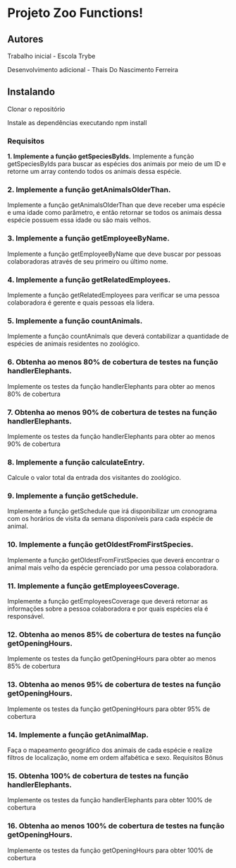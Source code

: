 # Projeto Zoo Functions!

## Autores

Trabalho inicial - Escola Trybe

Desenvolvimento adicional - Thais Do Nascimento Ferreira

## Instalando

Clonar o repositório

Instale as dependências executando npm install

### Requisitos

<strong> 1. Implemente a função getSpeciesByIds.</strong>
Implemente a função getSpeciesByIds para buscar as espécies dos animais por meio de um ID e retorne um array contendo todos os animais dessa espécie.
### 2. Implemente a função getAnimalsOlderThan.
Implemente a função getAnimalsOlderThan que deve receber uma espécie e uma idade como parâmetro, e então retornar se todos os animais dessa espécie possuem essa idade ou são mais velhos.
### 3. Implemente a função getEmployeeByName.
Implemente a função getEmployeeByName que deve buscar por pessoas colaboradoras através de seu primeiro ou último nome.
### 4. Implemente a função getRelatedEmployees.
Implemente a função getRelatedEmployees para verificar se uma pessoa colaboradora é gerente e quais pessoas ela lidera.
### 5. Implemente a função countAnimals.
Implemente a função countAnimals que deverá contabilizar a quantidade de espécies de animais residentes no zoológico.
### 6. Obtenha ao menos 80% de cobertura de testes na função handlerElephants.
Implemente os testes da função handlerElephants para obter ao menos 80% de cobertura
### 7. Obtenha ao menos 90% de cobertura de testes na função handlerElephants.
Implemente os testes da função handlerElephants para obter ao menos 90% de cobertura
### 8. Implemente a função calculateEntry.
Calcule o valor total da entrada dos visitantes do zoológico.
### 9. Implemente a função getSchedule.
Implemente a função getSchedule que irá disponibilizar um cronograma com os horários de visita da semana disponíveis para cada espécie de animal.
### 10. Implemente a função getOldestFromFirstSpecies.
Implemente a função getOldestFromFirstSpecies que deverá encontrar o animal mais velho da espécie gerenciado por uma pessoa colaboradora.
### 11. Implemente a função getEmployeesCoverage.
Implemente a função getEmployeesCoverage que deverá retornar as informações sobre a pessoa colaboradora e por quais espécies ela é responsável.
### 12. Obtenha ao menos 85% de cobertura de testes na função getOpeningHours.
Implemente os testes da função getOpeningHours para obter ao menos 85% de cobertura
### 13. Obtenha ao menos 95% de cobertura de testes na função getOpeningHours.
Implemente os testes da função getOpeningHours para obter 95% de cobertura
### 14. Implemente a função getAnimalMap.
Faça o mapeamento geográfico dos animais de cada espécie e realize filtros de localização, nome em ordem alfabética e sexo.
Requisitos Bônus
### 15. Obtenha 100% de cobertura de testes na função handlerElephants.
Implemente os testes da função handlerElephants para obter 100% de cobertura
### 16. Obtenha ao menos 100% de cobertura de testes na função getOpeningHours.
Implemente os testes da função getOpeningHours para obter 100% de cobertura
